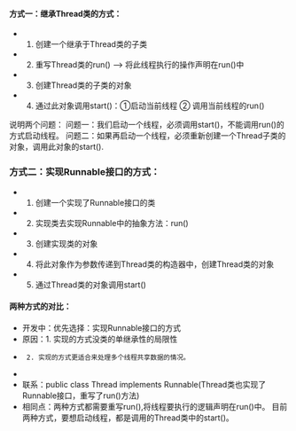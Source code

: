 #### 方式一：继承Thread类的方式：

* 1. 创建一个继承于Thread类的子类
* 2. 重写Thread类的run() --> 将此线程执行的操作声明在run()中
* 3. 创建Thread类的子类的对象
* 4. 通过此对象调用start()：①启动当前线程 ② 调用当前线程的run()

说明两个问题：
问题一：我们启动一个线程，必须调用start()，不能调用run()的方式启动线程。
问题二：如果再启动一个线程，必须重新创建一个Thread子类的对象，调用此对象的start().

### 方式二：实现Runnable接口的方式：

* 1. 创建一个实现了Runnable接口的类
* 2. 实现类去实现Runnable中的抽象方法：run()
* 3. 创建实现类的对象
* 4. 将此对象作为参数传递到Thread类的构造器中，创建Thread类的对象
* 5. 通过Thread类的对象调用start()

#### 两种方式的对比：

* 开发中：优先选择：实现Runnable接口的方式
* 原因：1. 实现的方式没类的单继承性的局限性
*      2. 实现的方式更适合来处理多个线程共享数据的情况。
*
* 联系：public class Thread implements Runnable(Thread类也实现了Runnable接口，重写了run()方法)
* 相同点：两种方式都需要重写run(),将线程要执行的逻辑声明在run()中。
          目前两种方式，要想启动线程，都是调用的Thread类中的start()。